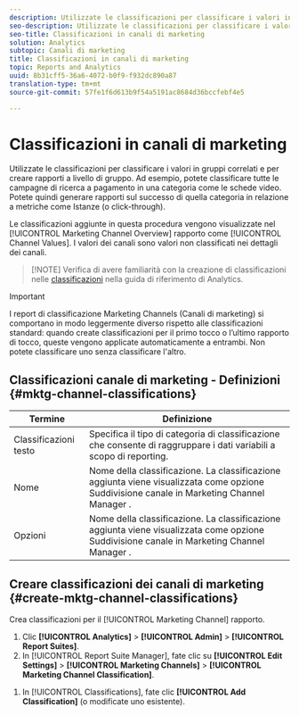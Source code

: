 ```yaml
---
description: Utilizzate le classificazioni per classificare i valori in gruppi correlati e per creare rapporti a livello di gruppo. Ad esempio, potete classificare tutte le campagne di ricerca a pagamento in una categoria come le schede video. Potete quindi generare rapporti sul successo di quella categoria in relazione a metriche come Istanze (o click-through).
seo-description: Utilizzate le classificazioni per classificare i valori in gruppi correlati e per creare rapporti a livello di gruppo. Ad esempio, potete classificare tutte le campagne di ricerca a pagamento in una categoria come le schede video. Potete quindi generare rapporti sul successo di quella categoria in relazione a metriche come Istanze (o click-through).
seo-title: Classificazioni in canali di marketing
solution: Analytics
subtopic: Canali di marketing
title: Classificazioni in canali di marketing
topic: Reports and Analytics
uuid: 8b31cff5-36a6-4072-b0f9-f932dc890a87
translation-type: tm+mt
source-git-commit: 57fe1f6d613b9f54a5191ac8684d36bccfebf4e5

---
```



# Classificazioni in canali di marketing

Utilizzate le classificazioni per classificare i valori in gruppi correlati e per creare rapporti a livello di gruppo. Ad esempio, potete classificare tutte le campagne di ricerca a pagamento in una categoria come le schede video. Potete quindi generare rapporti sul successo di quella categoria in relazione a metriche come Istanze (o click-through).

Le classificazioni aggiunte in questa procedura vengono visualizzate nel [!UICONTROL Marketing Channel Overview] rapporto come [!UICONTROL Channel Values]. I valori dei canali sono valori non classificati nei dettagli dei canali.

> [!NOTE] Verifica di avere familiarità con la creazione di classificazioni nelle [classificazioni](https://marketing.adobe.com/resources/help/en_US/reference/classifications.html) nella guida di riferimento di Analytics.

>[!IMPORTANT]
>
>I report di classificazione Marketing Channels (Canali di marketing) si comportano in modo leggermente diverso rispetto alle classificazioni standard: quando create classificazioni per il primo tocco o l’ultimo rapporto di tocco, queste vengono applicate automaticamente a entrambi. Non potete classificare uno senza classificare l'altro.

## Classificazioni canale di marketing - Definizioni {#mktg-channel-classifications}

| Termine | Definizione |
|--- |--- |
| Classificazioni testo | Specifica il tipo di categoria di classificazione che consente di raggruppare i dati variabili a scopo di reporting. |
| Nome | Nome della classificazione. La classificazione aggiunta viene visualizzata come opzione Suddivisione canale in Marketing Channel Manager . |
| Opzioni | Nome della classificazione. La classificazione aggiunta viene visualizzata come opzione Suddivisione canale in Marketing Channel Manager . |

## Creare classificazioni dei canali di marketing {#create-mktg-channel-classifications}

Crea classificazioni per il [!UICONTROL Marketing Channel] rapporto.

1. Clic **[!UICONTROL Analytics]** &gt; **[!UICONTROL Admin]** &gt; **[!UICONTROL Report Suites]**.
1. In [!UICONTROL Report Suite Manager], fate clic su **[!UICONTROL Edit Settings]** &gt; **[!UICONTROL Marketing Channels]** &gt; **[!UICONTROL Marketing Channel Classification]**.
<!--
1. On the [Marketing Channel Classifications](/help/components/c-marketing-channels/classifictions-mchannel.md#section_38D2F8BBA47D444780B65BD84156532D) page, specify the classification type.
-->
1. In [!UICONTROL Classifications], fate clic **[!UICONTROL Add Classification]** (o modificate uno esistente).
